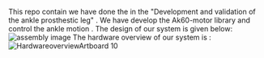 This repo contain we have done the in the "Development and validation of the ankle prosthestic leg" . We have develop the Ak60-motor library and control the ankle motion .
The design of our system is given below:![assembly image](https://github.com/user-attachments/assets/5b660cee-9816-4001-9d1e-1da177350b90)
The hardware overview of our system is :
![HardwareoverviewArtboard 10](https://github.com/user-attachments/assets/274d57de-450e-4941-bc93-979bf55568a3)
